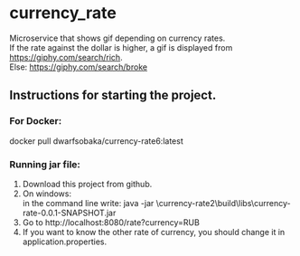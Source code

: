 # currency_rate
Microservice that shows gif depending on currency rates.
<br>If the rate against the dollar is higher, a gif is displayed from https://giphy.com/search/rich. 
<br>Else: https://giphy.com/search/broke

<H2>Instructions for starting the project.</H2>

<H3>For Docker:</H3>
docker pull dwarfsobaka/currency-rate6:latest
<H3>Running jar file:</H3>
<ol><li>Download this project from github.</li>
<li>On windows: 
  <br>in the command line write:  java -jar <Your_directory_Name>\currency-rate2\build\libs\currency-rate-0.0.1-SNAPSHOT.jar</li> 
<li>Go to http://localhost:8080/rate?currency=RUB</li>
<li>If you want to know the other rate of currency, you should change it in application.properties.</li>
  </ol>
